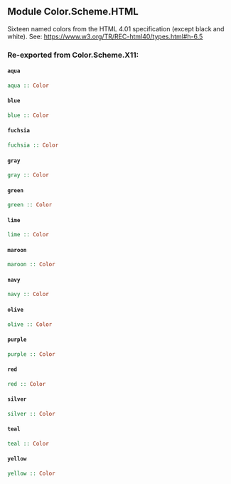 ## Module Color.Scheme.HTML

Sixteen named colors from the HTML 4.01 specification (except black and
white).
See: https://www.w3.org/TR/REC-html40/types.html#h-6.5


### Re-exported from Color.Scheme.X11:

#### `aqua`

``` purescript
aqua :: Color
```

#### `blue`

``` purescript
blue :: Color
```

#### `fuchsia`

``` purescript
fuchsia :: Color
```

#### `gray`

``` purescript
gray :: Color
```

#### `green`

``` purescript
green :: Color
```

#### `lime`

``` purescript
lime :: Color
```

#### `maroon`

``` purescript
maroon :: Color
```

#### `navy`

``` purescript
navy :: Color
```

#### `olive`

``` purescript
olive :: Color
```

#### `purple`

``` purescript
purple :: Color
```

#### `red`

``` purescript
red :: Color
```

#### `silver`

``` purescript
silver :: Color
```

#### `teal`

``` purescript
teal :: Color
```

#### `yellow`

``` purescript
yellow :: Color
```


